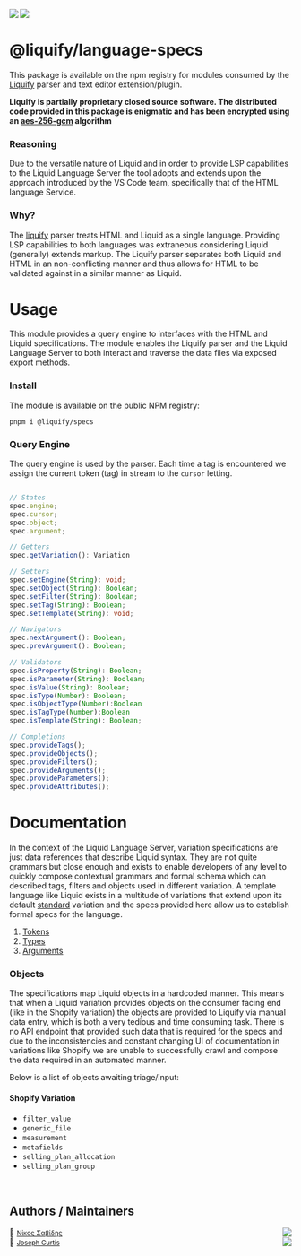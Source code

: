 <img src="https://img.shields.io/circleci/build/github/panoply/liquify/circleci-project-setup?token=54a787fdd39139be0add226455eb4d07f34f9d3f&style=flat-square&logo=CircleCI&label=&labelColor=555" align="left" />&nbsp;&nbsp;<img align="left" src="https://img.shields.io/librariesio/release/npm/@liquify/specs?style=flat-square&label=&logoWidth=28&labelColor=555&logo=data:image/svg+xml;base64,PHN2ZyB4bWxucz0iaHR0cDovL3d3dy53My5vcmcvMjAwMC9zdmciIHZpZXdCb3g9IjAgMCAyNCA5LjMzIj48dGl0bGU+bnBtPC90aXRsZT48cGF0aCBkPSJNMCwwVjhINi42N1Y5LjMzSDEyVjhIMjRWMFpNNi42Nyw2LjY2SDUuMzN2LTRINHY0SDEuMzRWMS4zM0g2LjY3Wm00LDBWOEg4VjEuMzNoNS4zM1Y2LjY2SDEwLjY3Wm0xMiwwSDIxLjM0di00SDIwdjRIMTguNjd2LTRIMTcuMzR2NEgxNC42N1YxLjMzaDhabS0xMi00SDEyVjUuMzNIMTAuNjZaIiBzdHlsZT0iZmlsbDojZmZmIi8+PC9zdmc+" />

# @liquify/language-specs

This package is available on the npm registry for modules consumed by the [Liquify](https://liquify.dev) parser and text editor extension/plugin.

**Liquify is partially proprietary closed source software. The distributed code provided in this package is enigmatic and has been encrypted using an [aes-256-gcm](https://en.wikipedia.org/wiki/Galois/Counter_Mode) algorithm**

### Reasoning

Due to the versatile nature of Liquid and in order to provide LSP capabilities to the Liquid Language Server the tool adopts and extends upon the approach introduced by the VS Code team, specifically that of the HTML language Service.

### Why?

The [liquify](#) parser treats HTML and Liquid as a single language. Providing LSP capabilities to both languages was extraneous considering Liquid (generally) extends markup. The Liquify parser separates both Liquid and HTML in an non-conflicting manner and thus allows for HTML to be validated against in a similar manner as Liquid.

# Usage

This module provides a query engine to interfaces with the HTML and Liquid specifications. The module enables the Liquify parser and the Liquid Language Server to both interact and traverse the data files via exposed export methods.

### Install

The module is available on the public NPM registry:

```
pnpm i @liquify/specs
```

### Query Engine

The query engine is used by the parser. Each time a tag is encountered we assign the current token (tag) in stream to the `cursor` letting.

```typescript

// States
spec.engine;
spec.cursor;
spec.object;
spec.argument;

// Getters
spec.getVariation(): Variation

// Setters
spec.setEngine(String): void;
spec.setObject(String): Boolean;
spec.setFilter(String): Boolean;
spec.setTag(String): Boolean;
spec.setTemplate(String): void;

// Navigators
spec.nextArgument(): Boolean;
spec.prevArgument(): Boolean;

// Validators
spec.isProperty(String): Boolean;
spec.isParameter(String): Boolean;
spec.isValue(String): Boolean;
spec.isType(Number): Boolean;
spec.isObjectType(Number):Boolean
spec.isTagType(Number):Boolean
spec.isTemplate(String): Boolean;

// Completions
spec.provideTags();
spec.provideObjects();
spec.provideFilters();
spec.provideArguments();
spec.provideParameters();
spec.provideAttributes();
```

# Documentation

In the context of the Liquid Language Server, variation specifications are just data references that describe Liquid syntax. They are not quite grammars but close enough and exists to enable developers of any level to quickly compose contextual grammars and formal schema which can described tags, filters and objects used in different variation. A template language like Liquid exists in a multitude of variations that extend upon its default [standard](https://shopify.github.io/liquid/) variation and the specs provided here allow us to establish formal specs for the language.

1. [Tokens](docs/01-tokens.md)
2. [Types](docs/02-types.md)
3. [Arguments](docs/03-arguments.md)

### Objects

The specifications map Liquid objects in a hardcoded manner. This means that when a Liquid variation provides objects on the consumer facing end (like in the Shopify variation) the objects are provided to Liquify via manual data entry, which is both a very tedious and time consuming task. There is no API endpoint that provided such data that is required for the specs and due to the inconsistencies and constant changing UI of documentation in variations like Shopify we are unable to successfully crawl and compose the data required in an automated manner.

Below is a list of objects awaiting triage/input:

#### Shopify Variation

- `filter_value`
- `generic_file`
- `measurement`
- `metafields`
- `selling_plan_allocation`
- `selling_plan_group`

<br>

## Authors / Maintainers

🥛 <small>[Νίκος Σαβίδης](mailto:nicos@gmx.com)</small> <img align="right" src="https://img.shields.io/badge/-@kaossissel-1DA1F2?logo=twitter&logoColor=fff" />
<br>
🍔 <small>[Joseph Curtis](#)</small> <img align="right" src="https://img.shields.io/badge/-@jCurt-1DA1F2?logo=twitter&logoColor=fff" />

